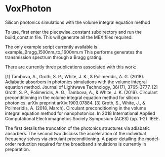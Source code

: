 # VoxPhoton
Silicon photonics simulations with the volume integral equation method

To use, first enter the piecewise_constant subdirectory and run the build_const.m file. 
This will generate all the MEX files required.

The only example script currently available is example_Bragg_1500nm_to_1600nm.m 
This performs generates the transmission spectrum through a Bragg grating.

There are currently three publications associated with this work:

[1] Tambova, A., Groth, S. P., White, J. K., & Polimeridis, A. G. (2018). 
    Adiabatic absorbers in photonics simulations with the volume integral equation method. 
    Journal of Lightwave Technology, 36(17), 3765-3777.
[2] Groth, S. P., Polimeridis, A. G., Tambova, A., & White, J. K. (2019). 
    Circulant preconditioning in the volume integral equation method for silicon photonics. 
    arXiv preprint arXiv:1903.07884.
[3] Groth, S., White, J., & Polimeridis, A. (2018, March). 
    Circulant preconditioning in the volume integral equation method for nanophotonics. 
    In 2018 International Applied Computational Electromagnetics Society Symposium (ACES) (pp. 1-2). IEEE.
    
The first details the truncation of the photonics structures via adiabatic absorbers. 
The second two discuss the acceleration of the individual frequency solves via circulant preconditioning.
A paper detailing the model-order reduction required for the broadband simulations is currently in preparation.
